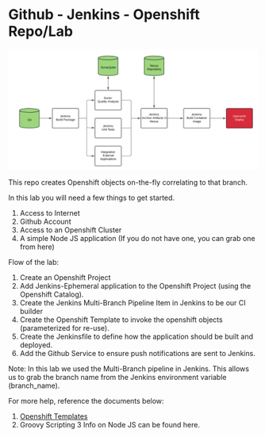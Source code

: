 # Github - Jenkins - Openshift Repo/Lab
![Pipeline Diagram](docs/pipeline.png)

This repo creates Openshift objects on-the-fly correlating to that branch.

In this lab you will need a few things to get started.
1. Access to Internet
2. Github Account
3. Access to an Openshift Cluster
4. A simple Node JS application (If you do not have one, you can grab one from here)

Flow of the lab:
1. Create an Openshift Project
2. Add Jenkins-Ephemeral application to the Openshift Project (using the Openshift Catalog).
2. Create the Jenkins Multi-Branch Pipeline Item in Jenkins to be our CI builder
3. Create the Openshift Template to invoke the openshift objects (parameterized for re-use).
4. Create the Jenkinsfile to define how the application should be built and deployed.
5. Add the Github Service to ensure push notifications are sent to Jenkins. 






Note:
In this lab we used the Multi-Branch pipeline in Jenkins. This allows us to grab the branch name from the Jenkins environment variable (branch_name).





For more help, reference the documents below:
1. [Openshift Templates](https://docs.openshift.org/latest/dev_guide/templates.html)
2. Groovy Scripting
3  Info on Node JS can be found here. 
